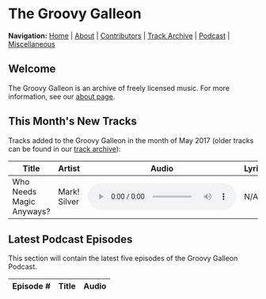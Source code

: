 # The Groovy Galleon

**Navigation:** [Home](index.md) \| [About](about.md) \| [Contributors](members.md) \| [Track Archive](tunes.md) \| [Podcast](podcast.md) \| [Miscellaneous](misc.md)

## Welcome

The Groovy Galleon is an archive of freely licensed music. For more information, see our [about page](about.md).

## This Month's New Tracks

Tracks added to the Groovy Galleon in the month of May 2017 (older tracks can be found in our [track archive](tunes.md)):

| Title | Artist | Audio | Lyrics | License | Notes |
| --- | --- | --- | --- | --- | --- |
| Who Needs Magic Anyways? | Mark! Silver | <audio src="http://assets.marksilvermedia.tk/music/emawm/whoneedsmagicanyways.mp3" controls></audio> | N/A | [CC BY 4.0](https://creativecommons.org/licenses/by/4.0/) | N/A |

## Latest Podcast Episodes

This section will contain the latest five episodes of the Groovy Galleon Podcast.

| Episode # | Title | Audio |
| --- | --- | --- |
